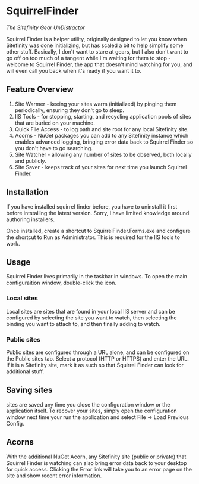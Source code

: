 # SquirrelFinder
*The Sitefinity Gear UnDistractor* 

Squirrel Finder is a helper utility, originally designed to let you know when Sitefinity was done initializing, but has scaled a bit to help simplify some other stuff.  Basically, I don't want to stare at gears, but I also don't want to go off on too much of a tangent while I'm waiting for them to stop - welcome to Squirrel Finder, the app that doesn't mind watching for you, and will even call you back when it's ready if you want it to.

## Feature Overview
1. Site Warmer - keeing your sites warm (initialized) by pinging them periodically, ensuring they don't go to sleep.
2. IIS Tools - for stopping, starting, and recycling application pools of sites that are buried on your machine.
3. Quick File Access - to log path and site root for any local Sitefinity site.
4. Acorns - NuGet packages you can add to any Sitefinity instance which enables advanced logging, bringing error data back to Squirrel Finder so you don't have to go searching.
4. Site Watcher - allowing any number of sites to be observed, both locally and publicly.
5. Site Saver - keeps track of your sites for next time you launch Squirrel Finder.

## Installation
If you have installed squirrel finder before, you have to uninstall it first before intstalling the latest version.  Sorry, I have limited knowledge around authoring installers.

Once installed, create a shortcut to SquirrelFinder.Forms.exe and configure the shortcut to Run as Administrator.  This is required for the IIS tools to work.

## Usage
Squirrel Finder lives primarily in the taskbar in windows.  To open the main configuraition window, double-click the icon.

### Local sites
Local sites are sites that are found in your local IIS server and can be configured by selecting the site you want to watch, then selecting the binding you want to attach to, and then finally adding to watch.  

### Public sites
Public sites are configured through a URL alone, and can be configured on the Public sites tab.  Select a protocol (HTTP or HTTPS) and enter the URL.  If it is a Sitefinity site, mark it as such so that Squirrel Finder can look for additional stuff.

## Saving sites
sites are saved any time you close the configuration window or the application itself.  To recover your sites, simply open the configuration window next time your run the application and select File -> Load Previous Config.

## Acorns
With the additional NuGet Acorn, any Sitefinity site (public or private) that Squirrel Finder is watching can also bring error data back to your desktop for quick access.  Clicking the Error link will take you to an error page on the site and show recent error information.
